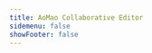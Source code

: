 ```yaml
---
title: AoMao Collaborative Editor
sidemenu: false
showFooter: false
---
```


<code src="./demo/engine.tsx" inline />
